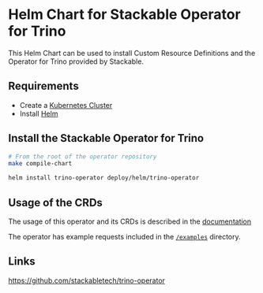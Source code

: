 <!-- markdownlint-disable MD034 -->
# Helm Chart for Stackable Operator for Trino

This Helm Chart can be used to install Custom Resource Definitions and the Operator for Trino provided by Stackable.

## Requirements

- Create a [Kubernetes Cluster](../Readme.md)
- Install [Helm](https://helm.sh/docs/intro/install/)

## Install the Stackable Operator for Trino

```bash
# From the root of the operator repository
make compile-chart

helm install trino-operator deploy/helm/trino-operator
```

## Usage of the CRDs

The usage of this operator and its CRDs is described in the [documentation](https://docs.stackable.tech/trino/index.html)

The operator has example requests included in the [`/examples`](https://github.com/stackabletech/trino-operator/tree/main/examples) directory.

## Links

<https://github.com/stackabletech/trino-operator>

